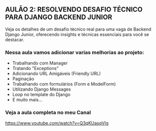 ## AULÃO 2: RESOLVENDO DESAFIO TÉCNICO PARA DJANGO BACKEND JUNIOR

Veja os detalhes de um desafio técnico real para uma vaga de Backend Django Junior, oferecendo insights e técnicas essenciais para você se destacar.

### Nessa aula vamos adicionar varias melhorias ao projeto:
* Trabalhando com Manager
* Tratando "Exceptions"
* Adicionando URL Amigáveis (Friendly URL)
* Paginação
* Trabalhando com formulários (Form e ModelForm)
* Utilizando Django Messages
* Loop no template do Django
* E muito mais...


### Veja a aula completa no meu Canal
https://www.youtube.com/watch?v=Q3qKUasqVlg